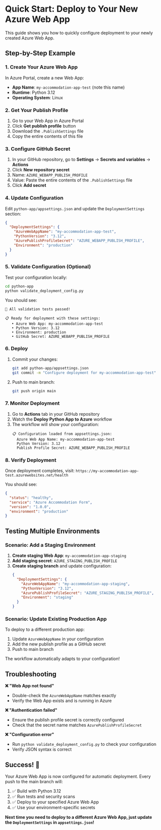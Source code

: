 # Quick Start: Deploy to Your New Azure Web App

This guide shows you how to quickly configure deployment to your newly created Azure Web App.

## Step-by-Step Example

### 1. Create Your Azure Web App
In Azure Portal, create a new Web App:
- **App Name**: `my-accommodation-app-test` (note this name)
- **Runtime**: Python 3.12
- **Operating System**: Linux

### 2. Get Your Publish Profile
1. Go to your Web App in Azure Portal
2. Click **Get publish profile** button
3. Download the `.PublishSettings` file
4. Copy the entire contents of this file

### 3. Configure GitHub Secret
1. In your GitHub repository, go to **Settings** → **Secrets and variables** → **Actions**
2. Click **New repository secret**
3. Name: `AZURE_WEBAPP_PUBLISH_PROFILE`
4. Value: Paste the entire contents of the `.PublishSettings` file
5. Click **Add secret**

### 4. Update Configuration
Edit `python-app/appsettings.json` and update the `DeploymentSettings` section:

```json
{
  "DeploymentSettings": {
    "AzureWebAppName": "my-accommodation-app-test",
    "PythonVersion": "3.12",
    "AzurePublishProfileSecret": "AZURE_WEBAPP_PUBLISH_PROFILE",
    "Environment": "production"
  }
}
```

### 5. Validate Configuration (Optional)
Test your configuration locally:

```bash
cd python-app
python validate_deployment_config.py
```

You should see:
```
🎉 All validation tests passed!

📋 Ready for deployment with these settings:
   • Azure Web App: my-accommodation-app-test
   • Python Version: 3.12
   • Environment: production
   • GitHub Secret: AZURE_WEBAPP_PUBLISH_PROFILE
```

### 6. Deploy
1. Commit your changes:
   ```bash
   git add python-app/appsettings.json
   git commit -m "Configure deployment for my-accommodation-app-test"
   ```

2. Push to main branch:
   ```bash
   git push origin main
   ```

### 7. Monitor Deployment
1. Go to **Actions** tab in your GitHub repository
2. Watch the **Deploy Python App to Azure** workflow
3. The workflow will show your configuration:
   ```
   📋 Configuration loaded from appsettings.json:
     Azure Web App Name: my-accommodation-app-test
     Python Version: 3.12
     Publish Profile Secret: AZURE_WEBAPP_PUBLISH_PROFILE
   ```

### 8. Verify Deployment
Once deployment completes, visit:
`https://my-accommodation-app-test.azurewebsites.net/health`

You should see:
```json
{
  "status": "healthy",
  "service": "Azure Accommodation Form",
  "version": "1.0.0",
  "environment": "production"
}
```

## Testing Multiple Environments

### Scenario: Add a Staging Environment

1. **Create staging Web App**: `my-accommodation-app-staging`
2. **Add staging secret**: `AZURE_STAGING_PUBLISH_PROFILE`
3. **Create staging branch** and update configuration:
   ```json
   {
     "DeploymentSettings": {
       "AzureWebAppName": "my-accommodation-app-staging",
       "PythonVersion": "3.12",
       "AzurePublishProfileSecret": "AZURE_STAGING_PUBLISH_PROFILE",
       "Environment": "staging"
     }
   }
   ```

### Scenario: Update Existing Production App

To deploy to a different production app:

1. Update `AzureWebAppName` in your configuration
2. Add the new publish profile as a GitHub secret
3. Push to main branch

The workflow automatically adapts to your configuration!

## Troubleshooting

**❌ "Web App not found"**
- Double-check the `AzureWebAppName` matches exactly
- Verify the Web App exists and is running in Azure

**❌ "Authentication failed"**  
- Ensure the publish profile secret is correctly configured
- Check that the secret name matches `AzurePublishProfileSecret`

**❌ "Configuration error"**
- Run `python validate_deployment_config.py` to check your configuration
- Verify JSON syntax is correct

## Success! 🎉

Your Azure Web App is now configured for automatic deployment. Every push to the main branch will:

1. ✅ Build with Python 3.12
2. ✅ Run tests and security scans  
3. ✅ Deploy to your specified Azure Web App
4. ✅ Use your environment-specific secrets

**Next time you need to deploy to a different Azure Web App, just update the `DeploymentSettings` in `appsettings.json`!**